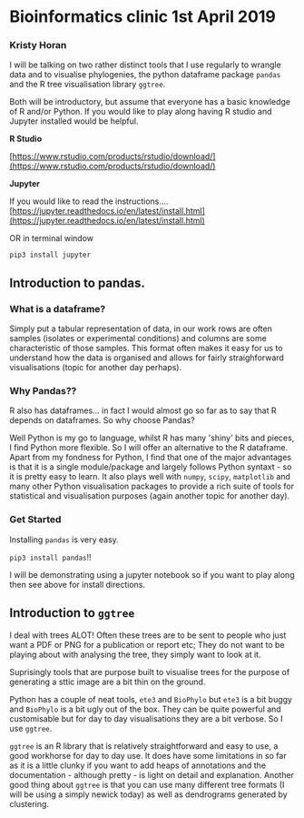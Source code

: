 # Bioinformatics clinic 1st April 2019

### Kristy Horan

I will be talking on two rather distinct tools that I use regularly to wrangle data and to visualise phylogenies, the python dataframe package `pandas` and the R tree visualisation library `ggtree`. 

Both will be introductory, but assume that everyone has a basic knowledge of R and/or Python. If you would like to play along having R studio and Jupyter installed would be helpful.

**R Studio**

[https://www.rstudio.com/products/rstudio/download/](https://www.rstudio.com/products/rstudio/download/)

**Jupyter**

If you would like to read the instructions....
[https://jupyter.readthedocs.io/en/latest/install.html](https://jupyter.readthedocs.io/en/latest/install.html)

OR in terminal window

`pip3 install jupyter`

## Introduction to pandas.

### What is a dataframe?

Simply put a tabular representation of data, in our work rows are often samples (isolates or experimental conditions) and columns are some characteristic of those samples. This format often makes it easy for us to understand how the data is organised and allows for fairly straighforward visualisations (topic for another day perhaps). 

### Why Pandas??

R also has dataframes... in fact I would almost go so far as to say that R depends on dataframes. So why choose Pandas?

Well Python is my go to language, whilst R has many 'shiny' bits and pieces, I find Python more flexible. So I will offer an alternative to the R dataframe. Apart from my fondness for Python, I find that one of the major advantages is that it is a single module/package and largely follows Python syntaxt - so it is pretty easy to learn. It also plays well with `numpy`, `scipy`, `matplotlib` and many other Python visualisation packages to provide a rich suite of tools for statistical and visualisation purposes (again another topic for another day).

### Get Started

Installing `pandas` is very easy.

`pip3 install pandas`!!

I will be demonstrating using a jupyter notebook so if you want to play along then see above for install directions.


## Introduction to `ggtree`

I deal with trees ALOT! Often these trees are to be sent to people who just want a PDF or PNG for a publication or report etc; They do not want to be playing about with analysing the tree, they simply want to look at it.

Suprisingly tools that are purpose built to visualise trees for the purpose of generating a sttic image are a bit thin on the ground. 

Python has a couple of neat tools, `ete3` and `BioPhylo` but `ete3` is a bit buggy and `BioPhylo` is a bit ugly out of the box. They can be quite powerful and customisable but for day to day visualisations they are a bit verbose. So I use `ggtree`. 

`ggtree` is an R library that is relatively straightforward and easy to use, a good workhorse for day to day use. It does have some limitations in so far as it is a little clunky if you want to add heaps of annotations and the documentation - although pretty - is light on detail and explanation. Another good thing about `ggtree` is that you can use many different tree formats (I will be using a simply newick today) as well as dendrograms generated by clustering.



